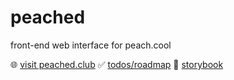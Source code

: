 # peached

front-end web interface for peach.cool

🌐 [visit peached.club](https://peached.club/)
✅ [todos/roadmap](https://trello.com/b/gEkk6pwR/peachedclub-all-improvements)
📖 [storybook](https://62cd6b50ad5ec33fd3b6c8c0-ffbddhpjln.chromatic.com)

